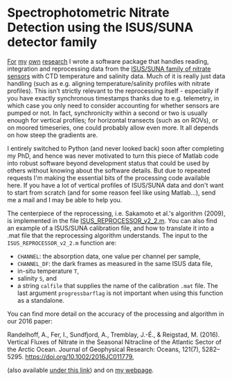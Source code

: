 # Spectrophotometric Nitrate Detection using the ISUS/SUNA detector family

[For](https://poplarshift.github.io/papers/randelhoff2017vertical.pdf) [my](https://poplarshift.github.io/papers/randelhoff2015seasonal.pdf) [own](https://poplarshift.github.io/papers/randelhoff2016regional.pdf) [research](https://poplarshift.github.io/papers/randelhoff2016vertical.pdf) I wrote a software package that handles reading, integration and reprocessing data from the [ISUS/SUNA family of nitrate sensors](https://www.seabird.com/nutrient-sensors/suna-v2-nitrate-sensor/family?productCategoryId=54627869922) with CTD temperature and salinity data. Much of it is really just data handling (such as e.g. aligning temperature/salinity profiles with nitrate profiles). This isn’t strictly relevant to the reprocessing itself - especially if you have exactly synchronous timestamps thanks due to e.g. telemetry, in which case you only need to consider accounting for whether sensors are pumped or not. In fact, synchronicity within a second or two is usually enough for vertical profiles; for horizontal transects (such as on ROVs), or on moored timeseries, one could probably allow even more. It all depends on how steep the gradients are.

I entirely switched to Python (and never looked back) soon after completing my PhD, and hence was never motivated to turn this piece of Matlab code into robust software beyond development status that could be used by others without knowing about the software details. But due to repeated requests I'm making the essential bits of the processing code available here. If you have a lot of vertical profiles of ISUS/SUNA data and don't want to start from scratch (and for some reason feel like using Matlab...), send me a mail and I may be able to help you.

The centerpiece of the reprocessing, i.e. Sakamoto et al.'s algorithm (2009), is implemented in the file [ISUS_REPROCESSOR_v2_2.m](ISUS_REPROCESSOR_v2_2.m). You can also find an example of a ISUS/SUNA calibration file, and how to translate it into a .mat file that the reprocessing algorithm understands. The input to the `ISUS_REPROCESSOR_v2_2.m` function are:
- `CHANNEL`: the absorption data, one value per channel per sample,
- `CHANNEL_DF`: the dark frames as measured in the same ISUS data file,
- in-situ temperature `T`,
- salinity `S`, and
- a string `calfile` that supplies the name of the calibration `.mat` file.
The last argument `progressbarflag` is not important when using this function as a standalone.

You can find more detail on the accuracy of the processing and algorithm in our 2016 paper:

Randelhoff, A., Fer, I., Sundfjord, A., Tremblay, J.-É., & Reigstad, M. (2016). Vertical Fluxes of Nitrate in the Seasonal Nitracline of the Atlantic Sector of the Arctic Ocean. Journal of Geophysical Research: Oceans, 121(7), 5282–5295. https://doi.org/10.1002/2016JC011779,

(also available [under this link](https://poplarshift.github.io/papers/randelhoff2016vertical.pdf)) and on [my webpage](https://poplarshift.github.io).
